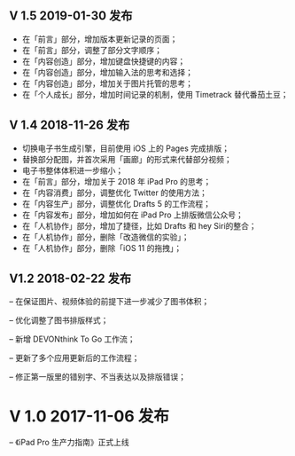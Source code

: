 ## V 1.5 2019-01-30 发布
- 在「前言」部分，增加版本更新记录的页面；
- 在「前言」部分，调整了部分文字顺序；
- 在「内容创造」部分，增加键盘快捷键的内容；
- 在「内容创造」部分，增加输入法的思考和选择；
- 在「内容创造」部分，增加关于图片托管的思考；
- 在「个人成长」部分，增加时间记录的机制，使用 Timetrack 替代番茄土豆；


## V 1.4 2018-11-26 发布

- 切换电子书生成引擎，目前使用 iOS 上的 Pages 完成排版；
- 替换部分配图，并首次采用「画廊」的形式来代替部分视频；
- 电子书整体体积进一步缩小；
- 在「前言」部分，增加关于 2018 年 iPad Pro 的思考；
- 在「内容消费」部分，调整优化 Twitter 的使用方法；
- 在「内容生产」部分，调整优化 Drafts 5 的工作流程；
- 在「内容发布」部分，增加如何在 iPad Pro 上排版微信公众号；
- 在「人机协作」部分，增加了捷径，比如 Drafts 和 hey Siri的整合；
- 在「人机协作」部分，删除「改造微信的实验」；
- 在「人机协作」部分，删除「iOS 11 的拖拽」；



## V1.2 2018-02-22 发布

– 在保证图片、视频体验的前提下进一步减少了图书体积；

– 优化调整了图书排版样式；

– 新增 DEVONthink To Go 工作流；

– 更新了多个应用更新后的工作流程；

– 修正第一版里的错别字、不当表达以及排版错误；

# V 1.0 2017-11-06 发布

– 《iPad Pro 生产力指南》正式上线
